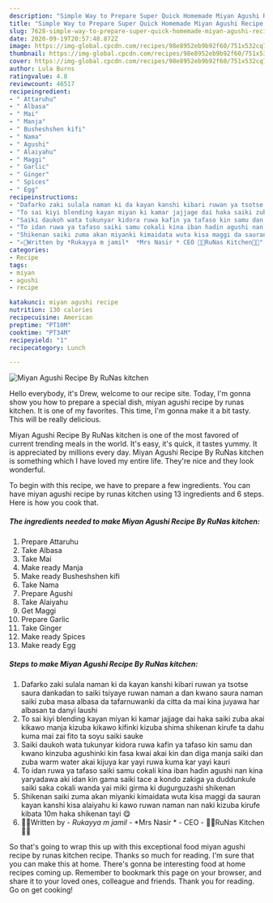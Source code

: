 ```yaml
---
description: "Simple Way to Prepare Super Quick Homemade Miyan Agushi Recipe By RuNas kitchen"
title: "Simple Way to Prepare Super Quick Homemade Miyan Agushi Recipe By RuNas kitchen"
slug: 7628-simple-way-to-prepare-super-quick-homemade-miyan-agushi-recipe-by-runas-kitchen
date: 2020-09-19T20:57:48.872Z
image: https://img-global.cpcdn.com/recipes/98e8952eb9b92f60/751x532cq70/miyan-agushi-recipe-by-runas-kitchen-recipe-main-photo.jpg
thumbnail: https://img-global.cpcdn.com/recipes/98e8952eb9b92f60/751x532cq70/miyan-agushi-recipe-by-runas-kitchen-recipe-main-photo.jpg
cover: https://img-global.cpcdn.com/recipes/98e8952eb9b92f60/751x532cq70/miyan-agushi-recipe-by-runas-kitchen-recipe-main-photo.jpg
author: Lula Burns
ratingvalue: 4.8
reviewcount: 46517
recipeingredient:
- " Attaruhu"
- " Albasa"
- " Mai"
- " Manja"
- " Busheshshen kifi"
- " Nama"
- " Agushi"
- " Alaiyahu"
- " Maggi"
- " Garlic"
- " Ginger"
- " Spices"
- " Egg"
recipeinstructions:
- "Dafarko zaki sulala naman ki da kayan kanshi kibari ruwan ya tsotse saura dankadan to saiki tsiyaye ruwan naman a dan kwano saura naman saiki zuba masa albasa da tafarnuwanki da citta da mai kina juyawa har albasan ta danyi laushi"
- "To sai kiyi blending kayan miyan ki kamar jajjage dai haka saiki zuba akai kikawo manja kizuba kikawo kifinki kizuba shima shikenan kirufe ta dahu kuma mai zai fito ta soyu saiki sauke"
- "Saiki daukoh wata tukunyar kidora ruwa kafin ya tafaso kin samu dan kwano kinzuba agushinki kin fasa kwai akai kin dan diga manja saiki dan zuba warm water akai kijuya kar yayi ruwa kuma kar yayi kauri"
- "To idan ruwa ya tafaso saiki samu cokali kina iban hadin agushi nan kina yaryadawa aki idan kin gama saiki tace a kondo zakiga ya duddunkule saiki saka cokali wanda yai miki girma ki dugurguzashi shikenan"
- "Shikenan saiki zuma akan miyanki kimaidata wuta kisa maggi da sauran kayan kanshi kisa alaiyahu ki kawo ruwan naman nan naki kizuba kirufe kibata 10m haka shikenan tayi 😋"
- "✍🏻Written by *Rukayya m jamil*  *Mrs Nasir * CEO 👩‍🍳RuNas Kitchen👩‍🍳"
categories:
- Recipe
tags:
- miyan
- agushi
- recipe

katakunci: miyan agushi recipe 
nutrition: 130 calories
recipecuisine: American
preptime: "PT10M"
cooktime: "PT34M"
recipeyield: "1"
recipecategory: Lunch

---
```



![Miyan Agushi Recipe By RuNas kitchen](https://img-global.cpcdn.com/recipes/98e8952eb9b92f60/751x532cq70/miyan-agushi-recipe-by-runas-kitchen-recipe-main-photo.jpg)

Hello everybody, it's Drew, welcome to our recipe site. Today, I'm gonna show you how to prepare a special dish, miyan agushi recipe by runas kitchen. It is one of my favorites. This time, I'm gonna make it a bit tasty. This will be really delicious.

Miyan Agushi Recipe By RuNas kitchen is one of the most favored of current trending meals in the world. It's easy, it's quick, it tastes yummy. It is appreciated by millions every day. Miyan Agushi Recipe By RuNas kitchen is something which I have loved my entire life. They're nice and they look wonderful.




To begin with this recipe, we have to prepare a few ingredients. You can have miyan agushi recipe by runas kitchen using 13 ingredients and 6 steps. Here is how you cook that.

<!--inarticleads1-->

##### The ingredients needed to make Miyan Agushi Recipe By RuNas kitchen:

1. Prepare  Attaruhu
1. Take  Albasa
1. Take  Mai
1. Make ready  Manja
1. Make ready  Busheshshen kifi
1. Take  Nama
1. Prepare  Agushi
1. Take  Alaiyahu
1. Get  Maggi
1. Prepare  Garlic
1. Take  Ginger
1. Make ready  Spices
1. Make ready  Egg




<!--inarticleads2-->

##### Steps to make Miyan Agushi Recipe By RuNas kitchen:

1. Dafarko zaki sulala naman ki da kayan kanshi kibari ruwan ya tsotse saura dankadan to saiki tsiyaye ruwan naman a dan kwano saura naman saiki zuba masa albasa da tafarnuwanki da citta da mai kina juyawa har albasan ta danyi laushi
1. To sai kiyi blending kayan miyan ki kamar jajjage dai haka saiki zuba akai kikawo manja kizuba kikawo kifinki kizuba shima shikenan kirufe ta dahu kuma mai zai fito ta soyu saiki sauke
1. Saiki daukoh wata tukunyar kidora ruwa kafin ya tafaso kin samu dan kwano kinzuba agushinki kin fasa kwai akai kin dan diga manja saiki dan zuba warm water akai kijuya kar yayi ruwa kuma kar yayi kauri
1. To idan ruwa ya tafaso saiki samu cokali kina iban hadin agushi nan kina yaryadawa aki idan kin gama saiki tace a kondo zakiga ya duddunkule saiki saka cokali wanda yai miki girma ki dugurguzashi shikenan
1. Shikenan saiki zuma akan miyanki kimaidata wuta kisa maggi da sauran kayan kanshi kisa alaiyahu ki kawo ruwan naman nan naki kizuba kirufe kibata 10m haka shikenan tayi 😋
1. ✍🏻Written by - *Rukayya m jamil* -  *Mrs Nasir * - CEO - 👩‍🍳RuNas Kitchen👩‍🍳




So that's going to wrap this up with this exceptional food miyan agushi recipe by runas kitchen recipe. Thanks so much for reading. I'm sure that you can make this at home. There's gonna be interesting food at home recipes coming up. Remember to bookmark this page on your browser, and share it to your loved ones, colleague and friends. Thank you for reading. Go on get cooking!
